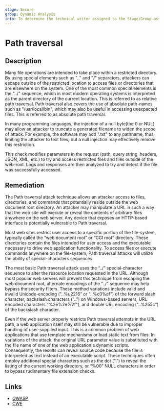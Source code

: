 ```yaml
---
stage: Secure
group: Dynamic Analysis
info: To determine the technical writer assigned to the Stage/Group associated with this page, see https://handbook.gitlab.com/handbook/product/ux/technical-writing/#assignments
---
```


# Path traversal

## Description

Many file operations are intended to take place within a restricted directory. By using special elements such as ".." and "/" separators, attackers can escape outside of the restricted location to access files or directories that are elsewhere on the system. One of the most common special elements is the "../" sequence, which in most modern operating systems is interpreted as the parent directory of the current location. This is referred to as relative path traversal. Path traversal also covers the use of absolute path-names such as "/usr/local/bin", which may also be useful in accessing unexpected files. This is referred to as absolute path traversal.

In many programming languages, the injection of a null byte(the 0 or NUL) may allow an attacker to truncate a generated filename to widen the scope of attack. For example, the software may add ".txt" to any pathname, thus limiting the attacker to text files, but a null injection may effectively remove this restriction.

This check modifies parameters in the request (path, query string, headers, JSON, XML, etc.) to try and access restricted files and files outside of the web-root. Logs and responses are then analyzed to try and detect if the file was successfully accessed.

## Remediation

The Path traversal attack technique allows an attacker access to files, directories, and commands that potentially reside outside the web document root directory. An attacker may manipulate a URL in such a way that the web site will execute or reveal the contents of arbitrary files anywhere on the web server. Any device that exposes an HTTP-based interface is potentially vulnerable to Path traversal.

Most web sites restrict user access to a specific portion of the file-system, typically called the “web document root” or “CGI root” directory. These directories contain the files intended for user access and the executable necessary to drive web application functionality. To access files or execute commands anywhere on the file-system, Path traversal attacks will utilize the ability of special-characters sequences.

The most basic Path traversal attack uses the “../” special-character sequence to alter the resource location requested in the URL. Although most popular web servers will prevent this technique from escaping the web document root, alternate encodings of the "../" sequence may help bypass the security filters. These method variations include valid and invalid Unicode-encoding ("..%u2216" or "..%c0%af") of the forward slash character, backslash characters ("..") on Windows-based servers, URL encoded characters "%2e%2e%2f"), and double URL encoding ("..%255c") of the backslash character.

Even if the web server properly restricts Path traversal attempts in the URL path, a web application itself may still be vulnerable due to improper handling of user-supplied input. This is a common problem of web applications that use template mechanisms or load static text from files. In variations of the attack, the original URL parameter value is substituted with the file name of one of the web application's dynamic scripts. Consequently, the results can reveal source code because the file is interpreted as text instead of an executable script. These techniques often employ additional special characters such as the dot (".") to reveal the listing of the current working directory, or “%00” NULL characters in order to bypass rudimentary file extension checks.

## Links

- [OWASP](https://owasp.org/Top10/A01_2021-Broken_Access_Control/)
- [CWE](https://cwe.mitre.org/data/definitions/22.html)
